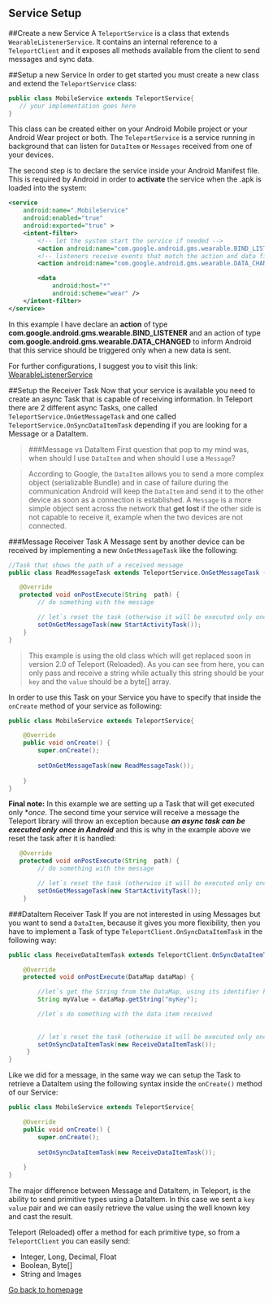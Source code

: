 Service Setup
--------------------------
##Create a new Service
A `TeleportService` is a class that extends `WearableListenerService`. It contains an internal reference to 
a `TeleportClient` and it exposes all methods available from the client to send messages and sync data.

##Setup a new Service
In order to get started you must create a new class and extend the `TeleportService` class:
```java
public class MobileService extends TeleportService{
   // your implementation goes here
}
```
This class can be created either on your Android Mobile project or your Android Wear project or both.
The `TeleportService` is a service running in background that can listen for `DataItem` or `Messages` 
received from one of your devices.

The second step is to declare the service inside your Android Manifest file. This is required by Android 
in order to **activate** the service when the .apk is loaded into the system:
```xml
<service
    android:name=".MobileService"
    android:enabled="true"
    android:exported="true" >
    <intent-filter>
        <!-- let the system start the service if needed -->
        <action android:name="com.google.android.gms.wearable.BIND_LISTENER" />
        <!-- listeners receive events that match the action and data filters -->
        <action android:name="com.google.android.gms.wearable.DATA_CHANGED" />

        <data
            android:host="*"
            android:scheme="wear" />
    </intent-filter>
</service>
```

In this example I have declare an **action** of type **com.google.android.gms.wearable.BIND_LISTENER** and 
an action of type **com.google.android.gms.wearable.DATA_CHANGED** to inform Android that this service should 
be triggered only when a new data is sent.

For further configurations, I suggest you to visit this link: [WearableListenerService](https://developers.google.com/android/reference/com/google/android/gms/wearable/WearableListenerService)

##Setup the Receiver Task
Now that your service is available you need to create an async Task that is capable of receiving information.
In Teleport there are 2 different async Tasks, one called `TeleportService.OnGetMessageTask` and one called 
`TeleportService.OnSyncDataItemTask` depending if you are looking for a Message or a DataItem.

>###Message vs DataItem
>First question that pop to my mind was, when should I use `DataItem` and when should I use a `Message`?

>According to Google, the `DataItem` allows you to send a more complex object (serializable Bundle) and in case of failure 
>during the communication Android will keep the `DataItem` and send it to the other device as soon as a connection 
>is established.
>A `Message` is a more simple object sent across the network that **get lost** if the other side is not capable to receive it, example 
>when the two devices are not connected.

###Message Receiver Task
A Message sent by another device can be received by implementing a new `OnGetMessageTask` like the following:
```java
//Task that shows the path of a received message
public class ReadMessageTask extends TeleportService.OnGetMessageTask {

   @Override
   protected void onPostExecute(String  path) {
        // do something with the message

        // let`s reset the task (otherwise it will be executed only once)
        setOnGetMessageTask(new StartActivityTask());
    }
}
```
>This example is using the old class which will get replaced soon in version 2.0 of Teleport (Reloaded). As you can see from here, you can only pass and receive a string while actually this string should be your `key` and the `value` should be a byte[] array.

In order to use this Task on your Service you have to specify that inside the `onCreate` method of your service as following:
```java
public class MobileService extends TeleportService{

    @Override
    public void onCreate() {
        super.onCreate();
    
        setOnGetMessageTask(new ReadMessageTask());
    
    }
}
```

**Final note:**
In this example we are setting up a Task that will get executed only **once*. The second time your service will receive a message 
the Teleport library will throw an exception because ***an async task can be executed only once in Android*** and this is why in the example above 
we reset the task after it is handled:
```java
   @Override
   protected void onPostExecute(String  path) {
        // do something with the message

        // let`s reset the task (otherwise it will be executed only once)
        setOnGetMessageTask(new StartActivityTask());
    }
```

###DataItem Receiver Task
If you are not interested in using Messages but you want to send a `DataItem`, because it gives you more 
flexibility, then you have to implement a Task of type `TeleportClient.OnSyncDataItemTask` in the following way:
```java
public class ReceiveDataItemTask extends TeleportClient.OnSyncDataItemTask {

    @Override
    protected void onPostExecute(DataMap dataMap) {

        //let`s get the String from the DataMap, using its identifier key
        String myValue = dataMap.getString("myKey");

        //let`s do something with the data item received
        
        
        // let`s reset the task (otherwise it will be executed only once)
        setOnSyncDataItemTask(new ReceiveDataItemTask());
     }
}
```

Like we did for a message, in the same way we can setup the Task to retrieve a DataItem using the following syntax 
inside the `onCreate()` method of our Service:

```java
public class MobileService extends TeleportService{

    @Override
    public void onCreate() {
        super.onCreate();
    
        setOnSyncDataItemTask(new ReceiveDataItemTask());
    
    }
}
```

The major difference between Message and DataItem, in Teleport, is the ability to send primitive types using 
a DataItem. In this case we sent a `key` `value` pair and we can easily retrieve the value using the well known key and 
cast the result.

Teleport (Reloaded) offer a method for each primitive type, so from a `TeleportClient` you can easily send:
 - Integer, Long, Decimal, Float
 - Boolean, Byte[]
 - String and Images
 
[Go back to homepage](https://github.com/raffaeu/Teleport/blob/master/README.md)